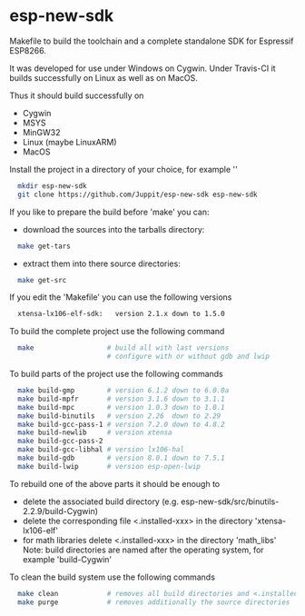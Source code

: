# esp-new-sdk

Makefile to build the toolchain and a complete standalone SDK for Espressif ESP8266.

It was developed for use under Windows on Cygwin.
Under Travis-CI it builds successfully on Linux as well as on MacOS.

Thus it should build successfully on
- Cygwin
- MSYS
- MinGW32
- Linux (maybe LinuxARM)
- MacOS

Install the project in a directory of your choice, for example '<esp-new-sdk>'
```bash
  mkdir esp-new-sdk
  git clone https://github.com/Juppit/esp-new-sdk esp-new-sdk
```

If you like to prepare the build before 'make' you can:
- download the sources into the tarballs directory:
```bash
  make get-tars
```
- extract them into there source directories:
```bash
  make get-src
```

If you edit the 'Makefile' you can use the following versions
```bash
  xtensa-lx106-elf-sdk:   version 2.1.x down to 1.5.0
```

To build the complete project use the following command
```bash
  make                  # build all with last versions
                        # configure with or without gdb and lwip
```

To build parts of the project use the following commands

```bash
  make build-gmp        # version 6.1.2 down to 6.0.0a
  make build-mpfr       # version 3.1.6 down to 3.1.1
  make build-mpc        # version 1.0.3 down to 1.0.1
  make build-binutils   # version 2.26  down to 2.29
  make build-gcc-pass-1 # version 7.2.0 down to 4.8.2
  make build-newlib     # version xtensa
  make build-gcc-pass-2
  make build-gcc-libhal # version lx106-hal
  make build-gdb        # version 8.0.1 down to 7.5.1
  make build-lwip       # version esp-open-lwip
```

To rebuild one of the above parts it should be enough to
- delete the associated build directory (e.g. esp-new-sdk/src/binutils-2.2.9/build-Cygwin)
- delete the corresponding file <.installed-xxx> in the directory 'xtensa-lx106-elf'
- for math libraries delete <.installed-xxx> in the directory 'math_libs'
Note: build directories are named after the operating system, for example 'build-Cygwin'

To clean the build system use the following commands
```bash
  make clean            # removes all build directories and <.installed-xxx> marker
  make purge            # removes additionally the source directories
```
